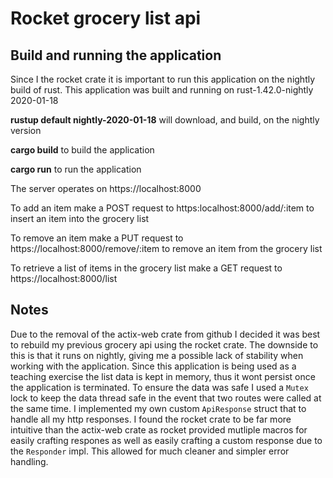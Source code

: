 # Rocket grocery list api

## Build and running the application

Since I the rocket crate it is important to run this application on the nightly build of rust. This application was built and
running on rust-1.42.0-nightly 2020-01-18

**rustup default nightly-2020-01-18** will download, and build, on the nightly version

**cargo build** to build the application

**cargo run** to run the application

The server operates on https://localhost:8000

To add an item make a POST request to https:localhost:8000/add/:item to insert an item into the grocery list

To remove an item make a PUT request to https://localhost:8000/remove/:item to remove an item from the grocery list

To retrieve a list of items in the grocery list make a GET request to https://localhost:8000/list


## Notes

Due to the removal of the actix-web crate from github I decided it was best to rebuild my previous grocery api using the rocket
crate.  The downside to this is that it runs on nightly, giving me a possible lack of stability when working with the application.
Since this application is being used as a teaching exercise the list data is kept in memory, thus it wont persist once the
application is terminated.  To ensure the data was safe I used a ```Mutex``` lock to keep the data thread safe in the event
that two routes were called at the same time.  I implemented my own custom ```ApiResponse``` struct that to handle all my
http responses.  I found the rocket crate to be far more intuitive than the actix-web crate as rocket provided mutliple macros
for easily crafting respones as well as easily crafting a custom response due to the ```Responder``` impl.  This allowed for 
much cleaner and simpler error handling.
